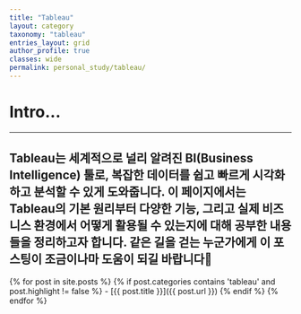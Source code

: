 ```yaml
---
title: "Tableau"
layout: category
taxonomy: "tableau"
entries_layout: grid
author_profile: true
classes: wide
permalink: personal_study/tableau/
---
```


# Intro...
---
Tableau는 세계적으로 널리 알려진 BI(Business Intelligence) 툴로, 복잡한 데이터를 쉽고 빠르게 시각화하고 분석할 수 있게 도와줍니다. 이 페이지에서는 Tableau의 기본 원리부터 다양한 기능, 그리고 실제 비즈니스 환경에서 어떻게 활용될 수 있는지에 대해 공부한 내용들을 정리하고자 합니다. 같은 길을 걷는 누군가에게 이 포스팅이 조금이나마 도움이 되길 바랍니다🙏
---

{% for post in site.posts %}
  {% if post.categories contains 'tableau' and post.highlight != false %}
    - [{{ post.title }}]({{ post.url }})
  {% endif %}
{% endfor %}

